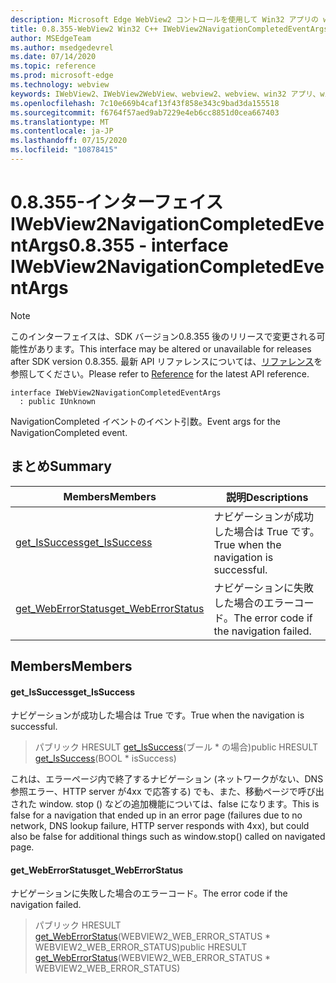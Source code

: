 ```yaml
---
description: Microsoft Edge WebView2 コントロールを使用して Win32 アプリの web コンテンツをホストする
title: 0.8.355-WebView2 Win32 C++ IWebView2NavigationCompletedEventArgs
author: MSEdgeTeam
ms.author: msedgedevrel
ms.date: 07/14/2020
ms.topic: reference
ms.prod: microsoft-edge
ms.technology: webview
keywords: IWebView2、IWebView2WebView、webview2、webview、win32 アプリ、win32、edge
ms.openlocfilehash: 7c10e669b4caf13f43f858e343c9bad3da155518
ms.sourcegitcommit: f6764f57aed9ab7229e4eb6cc8851d0cea667403
ms.translationtype: MT
ms.contentlocale: ja-JP
ms.lasthandoff: 07/15/2020
ms.locfileid: "10878415"
---
```

# <span data-ttu-id="eb371-104">0.8.355-インターフェイス IWebView2NavigationCompletedEventArgs</span><span class="sxs-lookup"><span data-stu-id="eb371-104">0.8.355 - interface IWebView2NavigationCompletedEventArgs</span></span> 

> [!NOTE]
> <span data-ttu-id="eb371-105">このインターフェイスは、SDK バージョン0.8.355 後のリリースで変更される可能性があります。</span><span class="sxs-lookup"><span data-stu-id="eb371-105">This interface may be altered or unavailable for releases after SDK version 0.8.355.</span></span> <span data-ttu-id="eb371-106">最新 API リファレンスについては、[リファレンス](../../../webview2-api-reference.md)を参照してください。</span><span class="sxs-lookup"><span data-stu-id="eb371-106">Please refer to [Reference](../../../webview2-api-reference.md) for the latest API reference.</span></span>

```
interface IWebView2NavigationCompletedEventArgs
  : public IUnknown
```

<span data-ttu-id="eb371-107">NavigationCompleted イベントのイベント引数。</span><span class="sxs-lookup"><span data-stu-id="eb371-107">Event args for the NavigationCompleted event.</span></span>

## <span data-ttu-id="eb371-108">まとめ</span><span class="sxs-lookup"><span data-stu-id="eb371-108">Summary</span></span>

 <span data-ttu-id="eb371-109">Members</span><span class="sxs-lookup"><span data-stu-id="eb371-109">Members</span></span>                        | <span data-ttu-id="eb371-110">説明</span><span class="sxs-lookup"><span data-stu-id="eb371-110">Descriptions</span></span>
--------------------------------|---------------------------------------------
[<span data-ttu-id="eb371-111">get_IsSuccess</span><span class="sxs-lookup"><span data-stu-id="eb371-111">get_IsSuccess</span></span>](#get_issuccess) | <span data-ttu-id="eb371-112">ナビゲーションが成功した場合は True です。</span><span class="sxs-lookup"><span data-stu-id="eb371-112">True when the navigation is successful.</span></span>
[<span data-ttu-id="eb371-113">get_WebErrorStatus</span><span class="sxs-lookup"><span data-stu-id="eb371-113">get_WebErrorStatus</span></span>](#get_weberrorstatus) | <span data-ttu-id="eb371-114">ナビゲーションに失敗した場合のエラーコード。</span><span class="sxs-lookup"><span data-stu-id="eb371-114">The error code if the navigation failed.</span></span>

## <span data-ttu-id="eb371-115">Members</span><span class="sxs-lookup"><span data-stu-id="eb371-115">Members</span></span>

#### <span data-ttu-id="eb371-116">get_IsSuccess</span><span class="sxs-lookup"><span data-stu-id="eb371-116">get_IsSuccess</span></span> 

<span data-ttu-id="eb371-117">ナビゲーションが成功した場合は True です。</span><span class="sxs-lookup"><span data-stu-id="eb371-117">True when the navigation is successful.</span></span>

> <span data-ttu-id="eb371-118">パブリック HRESULT [get_IsSuccess](#get_issuccess)(ブール \* の場合)</span><span class="sxs-lookup"><span data-stu-id="eb371-118">public HRESULT [get_IsSuccess](#get_issuccess)(BOOL \* isSuccess)</span></span>

<span data-ttu-id="eb371-119">これは、エラーページ内で終了するナビゲーション (ネットワークがない、DNS 参照エラー、HTTP server が4xx で応答する) でも、また、移動ページで呼び出された window. stop () などの追加機能については、false になります。</span><span class="sxs-lookup"><span data-stu-id="eb371-119">This is false for a navigation that ended up in an error page (failures due to no network, DNS lookup failure, HTTP server responds with 4xx), but could also be false for additional things such as window.stop() called on navigated page.</span></span>

#### <span data-ttu-id="eb371-120">get_WebErrorStatus</span><span class="sxs-lookup"><span data-stu-id="eb371-120">get_WebErrorStatus</span></span> 

<span data-ttu-id="eb371-121">ナビゲーションに失敗した場合のエラーコード。</span><span class="sxs-lookup"><span data-stu-id="eb371-121">The error code if the navigation failed.</span></span>

> <span data-ttu-id="eb371-122">パブリック HRESULT [get_WebErrorStatus](#get_weberrorstatus)(WEBVIEW2_WEB_ERROR_STATUS \* WEBVIEW2_WEB_ERROR_STATUS)</span><span class="sxs-lookup"><span data-stu-id="eb371-122">public HRESULT [get_WebErrorStatus](#get_weberrorstatus)(WEBVIEW2_WEB_ERROR_STATUS \* WEBVIEW2_WEB_ERROR_STATUS)</span></span>


